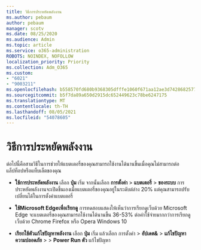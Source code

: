 ```yaml
---
title: วิธีการประหยัดพลังงาน
ms.author: pebaum
author: pebaum
manager: scotv
ms.date: 08/25/2020
ms.audience: Admin
ms.topic: article
ms.service: o365-administration
ROBOTS: NOINDEX, NOFOLLOW
localization_priority: Priority
ms.collection: Adm_O365
ms.custom:
- "6021"
- "9003211"
ms.openlocfilehash: b558570fd680b9368305dfffe1060f671aa12ae3d74286825775f55ef1002c70
ms.sourcegitcommit: b5f7da89a650d2915dc652449623c78be6247175
ms.translationtype: MT
ms.contentlocale: th-TH
ms.lasthandoff: 08/05/2021
ms.locfileid: "54078605"
---
```

# <a name="how-to-save-battery"></a>วิธีการประหยัดพลังงาน

ต่อไปนี้คือสามวิธีในการช่วยให้แบตเตอรี่ของคุณสามารถใช้งานได้นานขึ้นเมื่อคุณไม่สามารถต่อแล็ปท็อปหรือแท็บเล็ตของคุณ  

- **ใช้การประหยัดพลังงาน** เลือก **ปุ่ม** เริ่ม จากนั้นเลือก **การตั้งค่า**   >   **แบตเตอรี่**   >   **ของระบบ** การประหยัดพลังงานจะเปิดขึ้นเองเมื่อแบตเตอรี่ของคุณอยู่ในระดับต่ล่าง 20% แต่คุณสามารถปรับเปลี่ยนได้ในการตั้งค่าแบตเตอรี่
    
- **ใช้Microsoft Edgeเพื่อเรียกดู** การทดสอบแสดงให้เห็นว่าการเรียกดูเว็บด้วย Microsoft Edge จะแบตเตอรี่ของคุณสามารถใช้งานได้นานขึ้น 36-53% ต่อค่าใช้จ่ายมากกว่าการเรียกดูเว็บด้วย Chrome Firefox หรือ Opera Windows 10
    
- **เรียกใช้ตัวแก้ไขปัญหาพลังงาน** เลือก **ปุ่ม** เริ่ม แล้วเลือก การตั้งค่า  >  **อัปเดต&**  >  **แก้ไขปัญหาความปลอดภัย**  >    >  **Power Run ตัว** แก้ไขปัญหา
